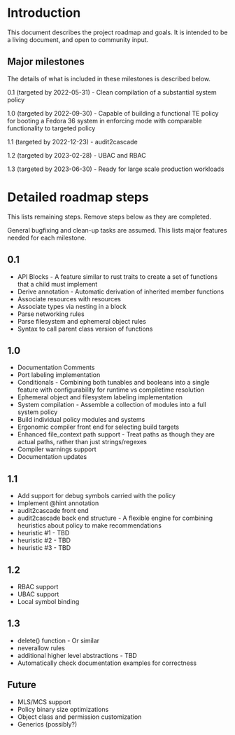 # Introduction
This document describes the project roadmap and goals.  It is intended to be a living document, and open to community input.

## Major milestones
The details of what is included in these milestones is described below.

0.1 (targeted by 2022-05-31) - Clean compilation of a substantial system policy

1.0 (targeted by 2022-09-30) - Capable of building a functional TE policy for booting a Fedora 36 system in enforcing mode with comparable functionality to targeted policy

1.1 (targeted by 2022-12-23) - audit2cascade

1.2 (targeted by 2023-02-28) - UBAC and RBAC

1.3 (targeted by 2023-06-30) - Ready for large scale production workloads

# Detailed roadmap steps
This lists remaining steps.  Remove steps below as they are completed.

General bugfixing and clean-up tasks are assumed.  This lists major features needed for each milestone.

## 0.1
* API Blocks - A feature similar to rust traits to create a set of functions that a child must implement
* Derive annotation - Automatic derivation of inherited member functions
* Associate resources with resources
* Associate types via nesting in a block
* Parse networking rules
* Parse filesystem and ephemeral object rules
* Syntax to call parent class version of functions

## 1.0
* Documentation Comments
* Port labeling implementation
* Conditionals - Combining both tunables and booleans into a single feature with configurability for runtime vs compiletime resolution
* Ephemeral object and filesystem labeling implementation
* System compilation - Assemble a collection of modules into a full system policy
* Build individual policy modules and systems
* Ergonomic compiler front end for selecting build targets
* Enhanced file_context path support - Treat paths as though they are actual paths, rather than just strings/regexes
* Compiler warnings support
* Documentation updates

## 1.1
* Add support for debug symbols carried with the policy
* Implement @hint annotation
* audit2cascade front end
* audit2cascade back end structure - A flexible engine for combining heuristics about policy to make recommendations
* heuristic #1 - TBD
* heuristic #2 - TBD
* heuristic #3 - TBD

## 1.2
* RBAC support
* UBAC support
* Local symbol binding

## 1.3
* delete() function - Or similar
* neverallow rules
* additional higher level abstractions - TBD
* Automatically check documentation examples for correctness

## Future
* MLS/MCS support
* Policy binary size optimizations
* Object class and permission customization
* Generics (possibly?)
